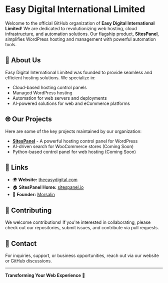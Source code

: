 # Easy Digital International Limited

Welcome to the official GitHub organization of **Easy Digital International Limited**! We are dedicated to revolutionizing web hosting, cloud infrastructure, and automation solutions. Our flagship product, **SitesPanel**, simplifies WordPress hosting and management with powerful automation tools.

## 🚀 About Us
Easy Digital International Limited was founded to provide seamless and efficient hosting solutions. We specialize in:
- Cloud-based hosting control panels
- Managed WordPress hosting
- Automation for web servers and deployments
- AI-powered solutions for web and eCommerce platforms

## 🌐 Our Projects
Here are some of the key projects maintained by our organization:
- [**SitesPanel**](https://sitespanel.io) - A powerful hosting control panel for WordPress
- AI-driven search for WooCommerce stores (Coming Soon)
- Python-based control panel for web hosting (Coming Soon)

## 🔗 Links
- 🌍 **Website:** [theeasydigital.com](https://theeasydigital.com)
- 🏠 **SitesPanel Home:** [sitespanel.io](https://sitespanel.io)
- 👤 **Founder:** [Morsalin](https://morsalin.online)

## 🤝 Contributing
We welcome contributions! If you're interested in collaborating, please check out our repositories, submit issues, and contribute via pull requests.

## 📧 Contact
For inquiries, support, or business opportunities, reach out via our website or GitHub discussions.

---
**Transforming Your Web Experience** 🚀
